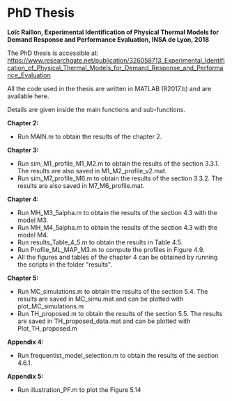 # PhD Thesis

**Loïc Raillon, Experimental Identification of Physical Thermal Models for Demand Response and Performance Evaluation, INSA de Lyon, 2018** 

The PhD thesis is accessible at: https://www.researchgate.net/publication/326058713_Experimental_Identification_of_Physical_Thermal_Models_for_Demand_Response_and_Performance_Evaluation

All the code used in the thesis are written in MATLAB (R2017.b) and are available here.

Details are given inside the main functions and sub-functions.

**Chapter 2:** 
  - Run MAIN.m to obtain the results of the chapter 2.
  
**Chapter 3:**  
  - Run sim_M1_profile_M1_M2.m to obtain the results of the section 3.3.1. The results are also saved in M1_M2_profile_v2.mat.
  - Run sim_M7_profile_M6.m to obtain the results of the section 3.3.2. The results are also saved in M7_M6_profile.mat.
  
**Chapter 4:**
  - Run MH_M3_5alpha.m to obtain the results of the section 4.3 with the model M3.
  - Run MH_M4_5alpha.m to obtain the results of the section 4.3 with the model M4.
  - Run results_Table_4_5.m to obtain the results in Table 4.5.
  - Run Profile_ML_MAP_M3.m to compute the profiles in Figure 4.9.
  - All the figures and tables of the chapter 4 can be obtained by running the scripts in the folder "results".
  
**Chapter 5:**
  - Run MC_simulations.m to obtain the results of the section 5.4. The results are saved in MC_simu.mat and can be plotted with plot_MC_simulations.m
  - Run TH_proposed.m to obtain the results of the section 5.5. The results are saved in TH_proposed_data.mat and can be plotted with Plot_TH_proposed.m
  
**Appendix 4:**
  - Run frequentist_model_selection.m to obtain the results of the section 4.6.1. 
  
**Appendix 5:**
  - Run illustration_PF.m to plot the Figure 5.14

